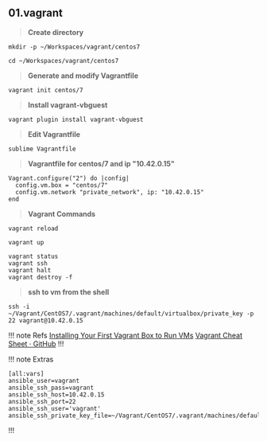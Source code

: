 ## 01.vagrant

> **Create directory**
```shell
mkdir -p ~/Workspaces/vagrant/centos7
```
```shell
cd ~/Workspaces/vagrant/centos7
```

> **Generate and modify Vagrantfile**
```shell
vagrant init centos/7
```

> **Install vagrant-vbguest**
```shell
vagrant plugin install vagrant-vbguest
```

> **Edit Vagrantfile**
```shell
sublime Vagrantfile
```
> **Vagrantfile for centos/7 and ip "10.42.0.15"**
```shell
Vagrant.configure("2") do |config|
  config.vm.box = "centos/7"
  config.vm.network "private_network", ip: "10.42.0.15"
end
```

> **Vagrant Commands**
```shell
vagrant reload
```
```shell
vagrant up
```
```shell
vagrant status
vagrant ssh
vagrant halt
vagrant destroy -f
```

> **ssh to vm from the shell**
```shell
ssh -i ~/Vagrant/CentOS7/.vagrant/machines/default/virtualbox/private_key -p 22 vagrant@10.42.0.15
```

!!! note Refs
[Installing Your First Vagrant Box to Run VMs](https://blog.ipswitch.com/installing-your-first-vagrant-box)
[Vagrant Cheat Sheet · GitHub](https://gist.github.com/wpscholar/a49594e2e2b918f4d0c4)
!!!

!!! note Extras
```shell
[all:vars]
ansible_user=vagrant
ansible_ssh_pass=vagrant
ansible_ssh_host=10.42.0.15
ansible_ssh_port=22
ansible_ssh_user='vagrant'
ansible_ssh_private_key_file=~/Vagrant/CentOS7/.vagrant/machines/default/virtualbox/private_key
```
!!!